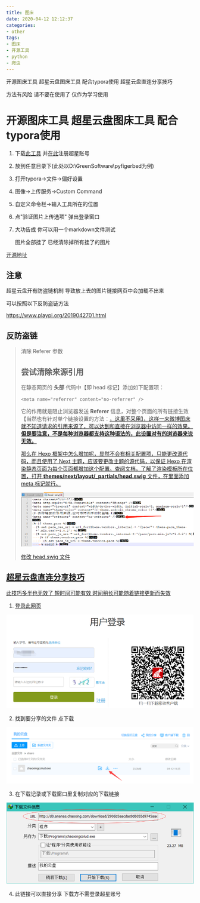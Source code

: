 ```yaml
---
title: 图床
date: 2020-04-12 12:12:37
categories:
- other
tags:
- 图床
- 开源工具
- python
- 爬虫
---
```


开源图床工具 超星云盘图床工具 配合typora使用
超星云盘直连分享技巧

方法有风险 请不要在使用了
仅作为学习使用

<!-- more -->
# 开源图床工具 超星云盘图床工具 配合typora使用

1. 下载[此工具](http://d0.ananas.chaoxing.com/download/2906b5aacdac0d6055d9745aae999c17?fn=chaoxingcolud) 并[在此](https://passport2.chaoxing.com/register3?refer=http%3A%2F%2Fpan-yz.chaoxing.com%2F)注册超星账号

2. 放到任意目录下(此处以D:\GreenSoftware\pyfigerbed为例)

3. 打开typora->文件->偏好设置

4. 图像->上传服务->Custom Command

5. 自定义命令栏->输入工具所在的位置

6. 点"验证图片上传选项" 弹出登录窗口 

7. 大功告成 你可以用一个markdown文件测试

   图片全部挂了 已经清除掉所有挂了的图片

[开源地址](https://github.com/czstara12/chaoxingpantool)

## 注意

超星云盘开有防盗链机制 导致放上去的图片链接网页中会加载不出来

可以按照以下反防盗链方法

https://www.playpi.org/2019042701.html

## 反防盗链

> 清除 Referer 参数
>
> ## 尝试清除来源引用
>
> 在静态网页的 **头部** 代码中【即 head 标记】添加如下配置项：
>
> ```
> <meta name="referrer" content="no-referrer" />
> ```
>
> 它的作用就是阻止浏览器发送 **Referer** 信息，对整个页面的所有链接生效【当然也有针对单个链接设置的方法：<a rel="noreferrer" href="your-website-url" />，这里不采用】，这样一来微博图床就不知道请求的引用来源了，可以达到和直接在浏览器中访问一样的效果。 **但是要注意，不是每种浏览器都支持这种语法的，此设置对有的浏览器来说无效。**
>
> 那么在 Hexo 框架中怎么增加呢，显然不会有相关配置项，只能更改源代码，而且使用了 Next 主题，应该要更改主题的源代码，以保证 Hexo 在渲染静态页面为每个页面都增加这个配置。查阅文档，了解了渲染模板所在位置，打开 **themes/next/layout/_partials/head.swig** 文件，在里面添加 meta 标记就行。
>
>
> ![修改 head.swig 文件](https://raw.githubusercontent.com/iplaypi/img-playpi/master/img/old/b7f2e3a3gy1g2hit3tj2sj20nn07eq3f.jpg)
>
> 修改 head.swig 文件

## 超星云盘直连分享技巧

此技巧多半也无效了 短时间可能有效 时间稍长可能随着链接更新而失效

1. 登录[此网页](http://pan-yz.chaoxing.com/)

![image-20210725164531798](https://raw.githubusercontent.com/czstara12/img_rope/master/img/image-20210725164531798.png)

2. 找到要分享的文件 点下载

![image-20210725164554087](https://raw.githubusercontent.com/czstara12/img_rope/master/img/image-20210725164554087.png)

3. 在下载记录或下载窗口里复制对应的下载链接

![image-20210725164617162](https://raw.githubusercontent.com/czstara12/img_rope/master/img/image-20210725164617162.png)

4. 此链接可以直接分享 下载方不需登录超星账号